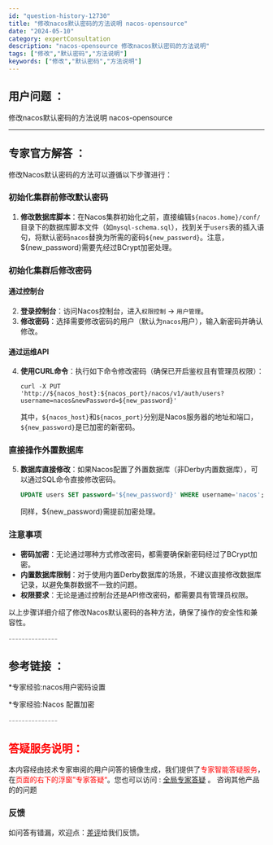 ```yaml
---
id: "question-history-12730"
title: "修改nacos默认密码的方法说明 nacos-opensource"
date: "2024-05-10"
category: expertConsultation
description: "nacos-opensource 修改nacos默认密码的方法说明"
tags: ["修改","默认密码","方法说明"]
keywords: ["修改","默认密码","方法说明"]
---
```


## 用户问题 ： 
 修改nacos默认密码的方法说明 nacos-opensource 

---------------
## 专家官方解答 ：

修改Nacos默认密码的方法可以遵循以下步骤进行：

### 初始化集群前修改默认密码
1. **修改数据库脚本**：在Nacos集群初始化之前，直接编辑`${nacos.home}/conf/`目录下的数据库脚本文件（如`mysql-schema.sql`），找到关于`users`表的插入语句，将默认密码`nacos`替换为所需的密码`${new_password}`。注意，${new_password}需要先经过BCrypt加密处理。

### 初始化集群后修改密码
#### 通过控制台
2. **登录控制台**：访问Nacos控制台，进入`权限控制` -> `用户管理`。
3. **修改密码**：选择需要修改密码的用户（默认为`nacos`用户），输入新密码并确认修改。

#### 通过运维API
4. **使用CURL命令**：执行如下命令修改密码（确保已开启鉴权且有管理员权限）：
   ```shell
   curl -X PUT 'http://${nacos_host}:${nacos_port}/nacos/v1/auth/users?username=nacos&newPassword=${new_password}'
   ```
   其中，`${nacos_host}`和`${nacos_port}`分别是Nacos服务器的地址和端口，`${new_password}`是已加密的新密码。

### 直接操作外置数据库
5. **数据库直接修改**：如果Nacos配置了外置数据库（非Derby内置数据库），可以通过SQL命令直接修改密码。
   ```sql
   UPDATE users SET password='${new_password}' WHERE username='nacos';
   ```
   同样，${new_password}需提前加密处理。

### 注意事项
- **密码加密**：无论通过哪种方式修改密码，都需要确保新密码经过了BCrypt加密。
- **内置数据库限制**：对于使用内置Derby数据库的场景，不建议直接修改数据库记录，以避免集群数据不一致的问题。
- **权限要求**：无论是通过控制台还是API修改密码，都需要具有管理员权限。

以上步骤详细介绍了修改Nacos默认密码的各种方法，确保了操作的安全性和兼容性。


<font color="#949494">---------------</font> 


## 参考链接 ：

*专家经验:nacos用户密码设置 
 
 *专家经验:Nacos 配置加密 


 <font color="#949494">---------------</font> 
 


## <font color="#FF0000">答疑服务说明：</font> 

本内容经由技术专家审阅的用户问答的镜像生成，我们提供了<font color="#FF0000">专家智能答疑服务</font>，在<font color="#FF0000">页面的右下的浮窗”专家答疑“</font>。您也可以访问 : [全局专家答疑](https://opensource.alibaba.com/chatBot) 。 咨询其他产品的的问题

### 反馈
如问答有错漏，欢迎点：[差评](https://ai.nacos.io/user/feedbackByEnhancerGradePOJOID?enhancerGradePOJOId=12731)给我们反馈。
